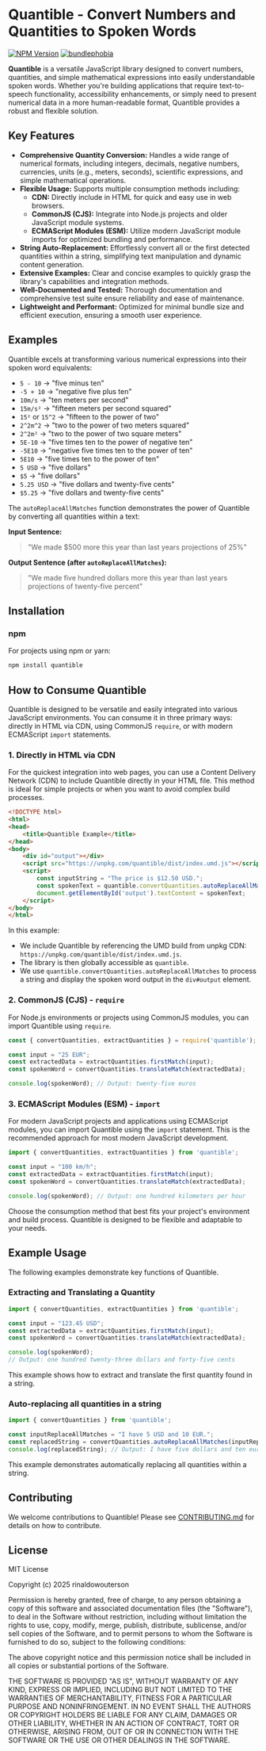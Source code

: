 # Quantible - Convert Numbers and Quantities to Spoken Words

[![NPM Version](https://img.shields.io/npm/v/quantible)](https://www.npmjs.com/package/quantible)
[![bundlephobia](https://badgen.net/bundlephobia/minzip/quantible)](https://bundlephobia.com/package/quantible)

**Quantible** is a versatile JavaScript library designed to convert numbers, quantities, and simple mathematical expressions into easily understandable spoken words. Whether you're building applications that require text-to-speech functionality, accessibility enhancements, or simply need to present numerical data in a more human-readable format, Quantible provides a robust and flexible solution.

## Key Features

*   **Comprehensive Quantity Conversion:** Handles a wide range of numerical formats, including integers, decimals, negative numbers, currencies, units (e.g., meters, seconds), scientific expressions, and simple mathematical operations.
*   **Flexible Usage:**  Supports multiple consumption methods including:
    *   **CDN:**  Directly include in HTML for quick and easy use in web browsers.
    *   **CommonJS (CJS):**  Integrate into Node.js projects and older JavaScript module systems.
    *   **ECMAScript Modules (ESM):**  Utilize modern JavaScript module imports for optimized bundling and performance.
*   **String Auto-Replacement:**  Effortlessly convert all or the first detected quantities within a string, simplifying text manipulation and dynamic content generation.
*   **Extensive Examples:**  Clear and concise examples to quickly grasp the library's capabilities and integration methods.
*   **Well-Documented and Tested:**  Thorough documentation and comprehensive test suite ensure reliability and ease of maintenance.
*   **Lightweight and Performant:** Optimized for minimal bundle size and efficient execution, ensuring a smooth user experience.

## Examples

Quantible excels at transforming various numerical expressions into their spoken word equivalents:

- `5 - 10`  ->  "five minus ten"
- `-5 + 10` ->  "negative five plus ten"
- `10m/s`  ->  "ten meters per second"
- `15m/s²` ->  "fifteen meters per second squared"
- `15²` or `15^2` ->  "fifteen to the power of two"
- `2^2m^2` ->  "two to the power of two meters squared"
- `2^2m²` ->  "two to the power of two square meters"
- `5E-10` ->  "five times ten to the power of negative ten"
- `-5E10` ->  "negative five times ten to the power of ten"
- `5E10`  ->  "five times ten to the power of ten"
- `5 USD` ->  "five dollars"
- `$5`   ->  "five dollars"
- `5.25 USD` ->  "five dollars and twenty-five cents"
- `$5.25`  ->  "five dollars and twenty-five cents"

The `autoReplaceAllMatches` function demonstrates the power of Quantible by converting all quantities within a text:

**Input Sentence:**

> "We made $500 more this year than last years projections of 25%"

**Output Sentence (after `autoReplaceAllMatches`):**

> "We made five hundred dollars more this year than last years projections of twenty-five percent"

## Installation

### npm

For projects using npm or yarn:

```bash
npm install quantible
```

## How to Consume Quantible

Quantible is designed to be versatile and easily integrated into various JavaScript environments. You can consume it in three primary ways: directly in HTML via CDN, using CommonJS `require`, or with modern ECMAScript `import` statements.

### 1.  Directly in HTML via CDN

For the quickest integration into web pages, you can use a Content Delivery Network (CDN) to include Quantible directly in your HTML file. This method is ideal for simple projects or when you want to avoid complex build processes.

```html
<!DOCTYPE html>
<html>
<head>
    <title>Quantible Example</title>
</head>
<body>
    <div id="output"></div>
    <script src="https://unpkg.com/quantible/dist/index.umd.js"></script>
    <script>
        const inputString = "The price is $12.50 USD.";
        const spokenText = quantible.convertQuantities.autoReplaceAllMatches(inputString);
        document.getElementById('output').textContent = spokenText;
    </script>
</body>
</html>
```

In this example:

*   We include Quantible by referencing the UMD build from unpkg CDN:  `https://unpkg.com/quantible/dist/index.umd.js`.
*   The library is then globally accessible as `quantible`.
*   We use `quantible.convertQuantities.autoReplaceAllMatches` to process a string and display the spoken word output in the `div#output` element.

### 2.  CommonJS (CJS) - `require`

For Node.js environments or projects using CommonJS modules, you can import Quantible using `require`.

```javascript
const { convertQuantities, extractQuantities } = require('quantible');

const input = "25 EUR";
const extractedData = extractQuantities.firstMatch(input);
const spokenWord = convertQuantities.translateMatch(extractedData);

console.log(spokenWord); // Output: twenty-five euros
```

### 3.  ECMAScript Modules (ESM) - `import`

For modern JavaScript projects and applications using ECMAScript modules, you can import Quantible using the `import` statement. This is the recommended approach for most modern JavaScript development.

```javascript
import { convertQuantities, extractQuantities } from 'quantible';

const input = "100 km/h";
const extractedData = extractQuantities.firstMatch(input);
const spokenWord = convertQuantities.translateMatch(extractedData);

console.log(spokenWord); // Output: one hundred kilometers per hour
```

Choose the consumption method that best fits your project's environment and build process. Quantible is designed to be flexible and adaptable to your needs.

## Example Usage

The following examples demonstrate key functions of Quantible.

### Extracting and Translating a Quantity

```javascript
import { convertQuantities, extractQuantities } from 'quantible';

const input = "123.45 USD";
const extractedData = extractQuantities.firstMatch(input);
const spokenWord = convertQuantities.translateMatch(extractedData);

console.log(spokenWord);
// Output: one hundred twenty-three dollars and forty-five cents
```

This example shows how to extract and translate the first quantity found in a string.

### Auto-replacing all quantities in a string

```javascript
import { convertQuantities } from 'quantible';

const inputReplaceAllMatches = "I have 5 USD and 10 EUR.";
const replacedString = convertQuantities.autoReplaceAllMatches(inputReplaceAllMatches);
console.log(replacedString); // Output: I have five dollars and ten euros.
```

This example demonstrates automatically replacing all quantities within a string.

## Contributing

We welcome contributions to Quantible! Please see [CONTRIBUTING.md](CONTRIBUTING.md) for details on how to contribute.

## License

MIT License

Copyright (c) 2025 rinaldowouterson

Permission is hereby granted, free of charge, to any person obtaining a copy
of this software and associated documentation files (the "Software"), to deal
in the Software without restriction, including without limitation the rights
to use, copy, modify, merge, publish, distribute, sublicense, and/or sell
copies of the Software, and to permit persons to whom the Software is
furnished to do so, subject to the following conditions:

The above copyright notice and this permission notice shall be included in all
copies or substantial portions of the Software.

THE SOFTWARE IS PROVIDED "AS IS", WITHOUT WARRANTY OF ANY KIND, EXPRESS OR
IMPLIED, INCLUDING BUT NOT LIMITED TO THE WARRANTIES OF MERCHANTABILITY,
FITNESS FOR A PARTICULAR PURPOSE AND NONINFRINGEMENT. IN NO EVENT SHALL THE
AUTHORS OR COPYRIGHT HOLDERS BE LIABLE FOR ANY CLAIM, DAMAGES OR OTHER
LIABILITY, WHETHER IN AN ACTION OF CONTRACT, TORT OR OTHERWISE, ARISING FROM,
OUT OF OR IN CONNECTION WITH THE SOFTWARE OR THE USE OR OTHER DEALINGS IN THE
SOFTWARE.
```
